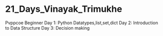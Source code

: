 # 21_Days_Vinayak_Trimukhe
Pvppcoe
Beginner
Day 1: Python Datatypes,list,set,dict
Day 2: Introduction to Data Structure
Day 3: Decision making
